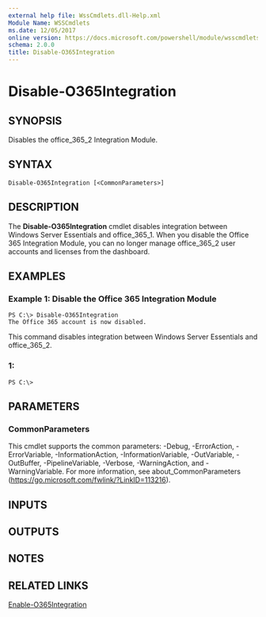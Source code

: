 ```yaml
---
external help file: WssCmdlets.dll-Help.xml
Module Name: WSSCmdlets
ms.date: 12/05/2017
online version: https://docs.microsoft.com/powershell/module/wsscmdlets/disable-o365integration?view=windowsserver2012r2-ps&wt.mc_id=ps-gethelp
schema: 2.0.0
title: Disable-O365Integration
---
```


# Disable-O365Integration

## SYNOPSIS
Disables the office_365_2 Integration Module.

## SYNTAX

```
Disable-O365Integration [<CommonParameters>]
```

## DESCRIPTION
The **Disable-O365Integration** cmdlet disables integration between Windows Server Essentials and office_365_1.
When you disable the Office 365 Integration Module, you can no longer manage office_365_2 user accounts and licenses from the dashboard.

## EXAMPLES

### Example 1: Disable the Office 365 Integration Module
```
PS C:\> Disable-O365Integration
The Office 365 account is now disabled.
```

This command disables integration between Windows Server Essentials and office_365_2.

### 1:
```
PS C:\>
```

## PARAMETERS

### CommonParameters
This cmdlet supports the common parameters: -Debug, -ErrorAction, -ErrorVariable, -InformationAction, -InformationVariable, -OutVariable, -OutBuffer, -PipelineVariable, -Verbose, -WarningAction, and -WarningVariable. For more information, see about_CommonParameters (https://go.microsoft.com/fwlink/?LinkID=113216).

## INPUTS

## OUTPUTS

## NOTES

## RELATED LINKS

[Enable-O365Integration](./Enable-O365Integration.md)

